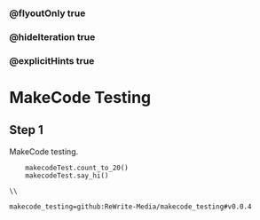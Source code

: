 ### @flyoutOnly true
### @hideIteration true
### @explicitHints true


# MakeCode Testing

## Step 1
MakeCode testing.

```ghost
    makecodeTest.count_to_20()
    makecodeTest.say_hi()
```
```template
\\
```
```package
makecode_testing=github:ReWrite-Media/makecode_testing#v0.0.4
```